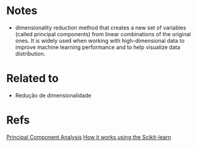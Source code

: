 # Notes

-  dimensionality reduction method that creates a new set of variables (called principal components) from linear combinations of the original ones. It is widely used when working with high-dimensional data to improve machine learning performance and to help visualize data distribution.

# Related to

- Redução de dimensionalidade

# Refs

[Principal Component Analysis](https://www.codecademy.com/article/principal-component-analysis-intro)
[How it works using the Scikit-learn](https://colab.research.google.com/drive/1_hlKHof_IbD3JodGLy5CakQeuPWxCwZx?usp=sharing)